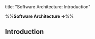 <frontmatter>
title: "Software Architecture: Introduction"
</frontmatter>

<link rel="stylesheet" href="{{baseUrl}}/css/textbook.css">

<div class="website-content">

%%**Software Architecture →**%%

## Introduction

<div id="main">

<include src="what/embed.md" />

</div>

</div>

